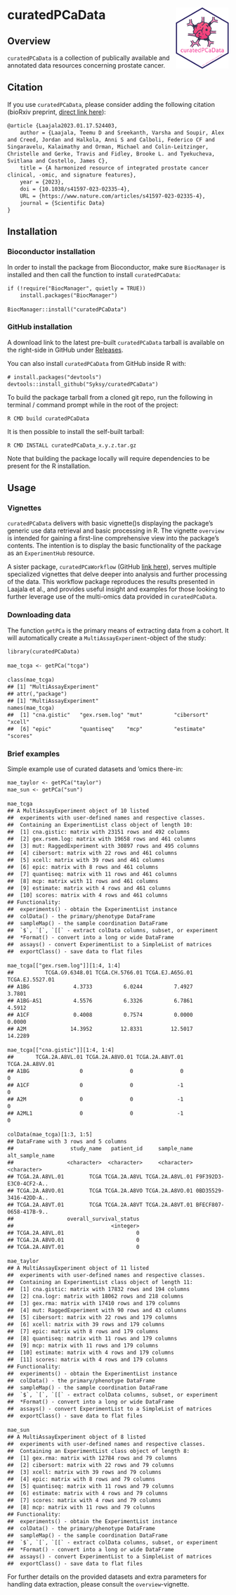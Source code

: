 
# curatedPCaData <img src="man/figures/hex.png" align="right" height="139" />

<!-- badges: start -->
<!-- badges: end -->

## Overview

`curatedPCaData` is a collection of publically available and annotated
data resources concerning prostate cancer.

## Citation

If you use `curatedPCaData`, please consider adding the following
citation (bioRxiv preprint, [direct link
here](https://www.biorxiv.org/content/10.1101/2023.01.17.524403v1)):

    @article {Laajala2023.01.17.524403,
        author = {Laajala, Teemu D and Sreekanth, Varsha and Soupir, Alex and Creed, Jordan and Halkola, Anni S and Calboli, Federico CF and Singaravelu, Kalaimathy and Orman, Michael and Colin-Leitzinger, Christelle and Gerke, Travis and Fidley, Brooke L. and Tyekucheva, Svitlana and Costello, James C},
        title = {A harmonized resource of integrated prostate cancer clinical, -omic, and signature features},
        year = {2023},
        doi = {10.1038/s41597-023-02335-4},
        URL = {https://www.nature.com/articles/s41597-023-02335-4},
        journal = {Scientific Data}
    }

## Installation

### Bioconductor installation

In order to install the package from Bioconductor, make sure
`BiocManager` is installed and then call the function to install
`curatedPCaData`:

    if (!require("BiocManager", quietly = TRUE))
        install.packages("BiocManager")

    BiocManager::install("curatedPCaData")

### GitHub installation

A download link to the latest pre-built `curatedPCaData` tarball is
available on the right-side in GitHub under
[Releases](https://github.com/Syksy/curatedPCaData/releases).

You can also install `curatedPCaData` from GitHub inside R with:

    # install.packages("devtools")
    devtools::install_github("Syksy/curatedPCaData")

To build the package tarball from a cloned git repo, run the following
in terminal / command prompt while in the root of the project:

    R CMD build curatedPCaData

It is then possible to install the self-built tarball:

    R CMD INSTALL curatedPCaData_x.y.z.tar.gz

Note that building the package locally will require dependencies to be
present for the R installation.

## Usage

### Vignettes

`curatedPCaData` delivers with basic vignette()s displaying the
package’s generic use data retrieval and basic processing in R. The
vignette `overview` is intended for gaining a first-line comprehensive
view into the package’s contents. The intention is to display the basic
functionality of the package as an `ExperimentHub` resource.

A sister package, `curatedPCaWorkflow` (GitHub [link
here](https://github.com/Syksy/curatedPCaWorkflow)), serves multiple
specialized vignettes that delve deeper into analysis and further
processing of the data. This workflow package reproduces the results
presented in Laajala et al., and provides useful insight and examples
for those looking to further leverage use of the multi-omics data
provided in `curatedPCaData`.

### Downloading data

The function `getPCa` is the primary means of extracting data from a
cohort. It will automatically create a `MultiAssayExperiment`-object of
the study:

    library(curatedPCaData)

    mae_tcga <- getPCa("tcga")

    class(mae_tcga)
    ## [1] "MultiAssayExperiment"
    ## attr(,"package")
    ## [1] "MultiAssayExperiment"
    names(mae_tcga)
    ##  [1] "cna.gistic"   "gex.rsem.log" "mut"          "cibersort"    "xcell"       
    ##  [6] "epic"         "quantiseq"    "mcp"          "estimate"     "scores"

### Brief examples

Simple example use of curated datasets and ’omics there-in:

    mae_taylor <- getPCa("taylor")
    mae_sun <- getPCa("sun")

    mae_tcga
    ## A MultiAssayExperiment object of 10 listed
    ##  experiments with user-defined names and respective classes.
    ##  Containing an ExperimentList class object of length 10:
    ##  [1] cna.gistic: matrix with 23151 rows and 492 columns
    ##  [2] gex.rsem.log: matrix with 19658 rows and 461 columns
    ##  [3] mut: RaggedExperiment with 30897 rows and 495 columns
    ##  [4] cibersort: matrix with 22 rows and 461 columns
    ##  [5] xcell: matrix with 39 rows and 461 columns
    ##  [6] epic: matrix with 8 rows and 461 columns
    ##  [7] quantiseq: matrix with 11 rows and 461 columns
    ##  [8] mcp: matrix with 11 rows and 461 columns
    ##  [9] estimate: matrix with 4 rows and 461 columns
    ##  [10] scores: matrix with 4 rows and 461 columns
    ## Functionality:
    ##  experiments() - obtain the ExperimentList instance
    ##  colData() - the primary/phenotype DataFrame
    ##  sampleMap() - the sample coordination DataFrame
    ##  `$`, `[`, `[[` - extract colData columns, subset, or experiment
    ##  *Format() - convert into a long or wide DataFrame
    ##  assays() - convert ExperimentList to a SimpleList of matrices
    ##  exportClass() - save data to flat files

    mae_tcga[["gex.rsem.log"]][1:4, 1:4]
    ##          TCGA.G9.6348.01 TCGA.CH.5766.01 TCGA.EJ.A65G.01 TCGA.EJ.5527.01
    ## A1BG              4.3733          6.0244          7.4927          3.7801
    ## A1BG-AS1          4.5576          6.3326          6.7861          4.5912
    ## A1CF              0.4008          0.7574          0.0000          0.0000
    ## A2M              14.3952         12.8331         12.5017         14.2289

    mae_tcga[["cna.gistic"]][1:4, 1:4]
    ##       TCGA.2A.A8VL.01 TCGA.2A.A8VO.01 TCGA.2A.A8VT.01 TCGA.2A.A8VV.01
    ## A1BG                0               0               0               0
    ## A1CF                0               0              -1               0
    ## A2M                 0               0              -1               0
    ## A2ML1               0               0              -1               0

    colData(mae_tcga)[1:3, 1:5]
    ## DataFrame with 3 rows and 5 columns
    ##                  study_name   patient_id     sample_name        alt_sample_name
    ##                 <character>  <character>     <character>            <character>
    ## TCGA.2A.A8VL.01        TCGA TCGA.2A.A8VL TCGA.2A.A8VL.01 F9F392D3-E3C0-4CF2-A..
    ## TCGA.2A.A8VO.01        TCGA TCGA.2A.A8VO TCGA.2A.A8VO.01 0BD35529-3416-42DD-A..
    ## TCGA.2A.A8VT.01        TCGA TCGA.2A.A8VT TCGA.2A.A8VT.01 BFECF807-0658-417B-9..
    ##                 overall_survival_status
    ##                               <integer>
    ## TCGA.2A.A8VL.01                       0
    ## TCGA.2A.A8VO.01                       0
    ## TCGA.2A.A8VT.01                       0

    mae_taylor
    ## A MultiAssayExperiment object of 11 listed
    ##  experiments with user-defined names and respective classes.
    ##  Containing an ExperimentList class object of length 11:
    ##  [1] cna.gistic: matrix with 17832 rows and 194 columns
    ##  [2] cna.logr: matrix with 18062 rows and 218 columns
    ##  [3] gex.rma: matrix with 17410 rows and 179 columns
    ##  [4] mut: RaggedExperiment with 90 rows and 43 columns
    ##  [5] cibersort: matrix with 22 rows and 179 columns
    ##  [6] xcell: matrix with 39 rows and 179 columns
    ##  [7] epic: matrix with 8 rows and 179 columns
    ##  [8] quantiseq: matrix with 11 rows and 179 columns
    ##  [9] mcp: matrix with 11 rows and 179 columns
    ##  [10] estimate: matrix with 4 rows and 179 columns
    ##  [11] scores: matrix with 4 rows and 179 columns
    ## Functionality:
    ##  experiments() - obtain the ExperimentList instance
    ##  colData() - the primary/phenotype DataFrame
    ##  sampleMap() - the sample coordination DataFrame
    ##  `$`, `[`, `[[` - extract colData columns, subset, or experiment
    ##  *Format() - convert into a long or wide DataFrame
    ##  assays() - convert ExperimentList to a SimpleList of matrices
    ##  exportClass() - save data to flat files

    mae_sun
    ## A MultiAssayExperiment object of 8 listed
    ##  experiments with user-defined names and respective classes.
    ##  Containing an ExperimentList class object of length 8:
    ##  [1] gex.rma: matrix with 12784 rows and 79 columns
    ##  [2] cibersort: matrix with 22 rows and 79 columns
    ##  [3] xcell: matrix with 39 rows and 79 columns
    ##  [4] epic: matrix with 8 rows and 79 columns
    ##  [5] quantiseq: matrix with 11 rows and 79 columns
    ##  [6] estimate: matrix with 4 rows and 79 columns
    ##  [7] scores: matrix with 4 rows and 79 columns
    ##  [8] mcp: matrix with 11 rows and 79 columns
    ## Functionality:
    ##  experiments() - obtain the ExperimentList instance
    ##  colData() - the primary/phenotype DataFrame
    ##  sampleMap() - the sample coordination DataFrame
    ##  `$`, `[`, `[[` - extract colData columns, subset, or experiment
    ##  *Format() - convert into a long or wide DataFrame
    ##  assays() - convert ExperimentList to a SimpleList of matrices
    ##  exportClass() - save data to flat files

For further details on the provided datasets and extra parameters for
handling data extraction, please consult the `overview`-vignette.
